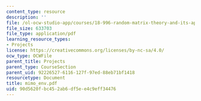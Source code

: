 ```yaml
---
content_type: resource
description: ''
file: /ol-ocw-studio-app/courses/18-996-random-matrix-theory-and-its-applications-spring-2004/90d5620fbc452ab6df5ee4c9eff34476_mimo_env.pdf
file_size: 633703
file_type: application/pdf
learning_resource_types:
- Projects
license: https://creativecommons.org/licenses/by-nc-sa/4.0/
ocw_type: OCWFile
parent_title: Projects
parent_type: CourseSection
parent_uid: 92226527-6116-127f-97ed-88eb71bf1418
resourcetype: Document
title: mimo_env.pdf
uid: 90d5620f-bc45-2ab6-df5e-e4c9eff34476
---
```


